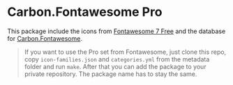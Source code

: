 # Carbon.Fontawesome Pro

This package include the icons from [Fontawesome 7 Free] and the database for [Carbon.Fontawesome].

> If you want to use the Pro set from Fontawesome, just clone this repo, copy `icon-families.json` and `categories.yml`
> from the metadata folder and run `make`. After that you can add the package to your private repository. The package
> name has to stay the same.

[fontawesome 7 free]: https://fontawesome.com/icons
[carbon.fontawesome]: https://github.com/CarbonPackages/Carbon.Fontawesome
